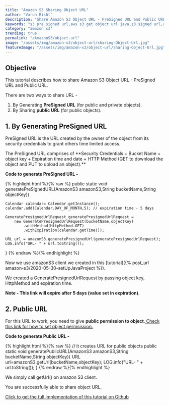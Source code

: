 ```yaml
---
title: "Amazon S3 Sharing Object URL"
author: "Varun Bisht"
description: "Share Amazon S3 Object URL - PreSigned URL and Public URL."
keywords: "s3 pre signed url,aws s3 get object url java,s3 signed url,amazon s3 get url of uploaded file,s3 bucket url access denied,aws s3 public url"
category: "amazon s3"
trending: true
permalink: "/AmazonS3/object-url"
image: "/assets/img/amazon-s3/object-url/sharing-Object-Url.jpg"
featureImage: "/assets/img/amazon-s3/object-url/sharing-Object-Url.jpg"
---
```

## Objective
This tutorial describes how to share Amazon S3 Object URL - PreSigned URL and Public URL.

There are two ways to share URL -

1. By Generating **PreSigned URL** (for public and private objects).
2. By Sharing **public URL** (for public objects).  

## 1. By Generating PreSigned URL

<p>PreSigned URL is the URL created by the owner of the object from its security credentials to grant others time limited access.</p>
The PreSigned URL comprises of **Security Credentials + Bucket Name + object key + Expiration time and date + HTTP Method (GET to download the object and PUT to upload an object).**

**Code to generate PreSigned URL -**

{% highlight html %}{% raw %}
public static void generatePreSignedURL(AmazonS3 amazonS3,String bucketName,String objectKey){

    Calendar calendar= Calendar.getInstance();
    calendar.add(Calendar.DAY_OF_MONTH,5); // expiration time - 5 days

    GeneratePresignedUrlRequest generatePresignedUrlRequest =
        new GeneratePresignedUrlRequest(bucketName,objectKey)
            .withMethod(HttpMethod.GET)
            .withExpiration(calendar.getTime());

    URL url = amazonS3.generatePresignedUrl(generatePresignedUrlRequest);
    LOG.info("URL- " + url.toString());
  }
{% endraw %}{% endhighlight %}

Now we use amazonS3 client we created in this [tutorial]({% post_url amazon-s3/2020-05-30-setUpJavaProject %}).

We created a GeneratePresignedUrlRequest by passing object key, HttpMethod and expiration time.

**Note - This link will expire after 5 days (value set in expiration).**

## 2. Public URL
For this URL to work, you need to give **public permission to object**.<a href="https://docs.aws.amazon.com/AmazonS3/latest/user-guide/set-object-permissions.html"> Check this link for how to set object permsission.</a>

**Code to generate Public URL -**

{% highlight html %}{% raw %}
// it creates URL for public objects
public static void generatePublicURL(AmazonS3 amazonS3,String bucketName,String objectKey){
  URL url=amazonS3.getUrl(bucketName,objectKey);
  LOG.info("URL- " + url.toString());
}
{% endraw %}{% endhighlight %}

We simply call getUrl() on amazon S3 client.

You are successfully able to share object URL.

<a href="https://github.com/techypoint/amazon-s3.git">Click to get the full Implementation of this tutorial on Github</a>
